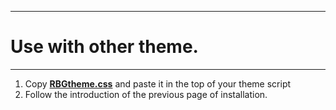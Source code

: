 __________
# Use with other theme.
__________

1. Copy **[RBGtheme.css](https://raw.githubusercontent.com/FIMARx/RainbowDiscord/main/RGBtheme.css)** and paste it in the top of your theme script
2. Follow the introduction of the previous page of installation.
